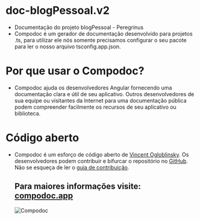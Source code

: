 # doc-blogPessoal.v2
- Documentação do projeto blogPessoal - Peregrinus
- Compodoc é um gerador de documentação desenvolvido para projetos .ts, para utilizar ele nós somente precisamos configurar o seu pacote para ler o nosso arquivo tsconfig.app.json.

# Por que usar o Compodoc?
- Compodoc ajuda os desenvolvedores Angular fornecendo uma documentação clara e útil de seu aplicativo.
  Outros desenvolvedores de sua equipe ou visitantes da Internet para uma documentação pública podem compreender facilmente os recursos de seu aplicativo ou biblioteca.
# Código aberto
- Compodoc é um esforço de código aberto de [Vincent Ogloblinsky](https://www.vincentogloblinsky.com/).
  Os desenvolvedores podem contribuir e bifurcar o repositório no [GitHub](https://github.com/compodoc/compodoc).
  Não se esqueça de ler o [guia de contribuição](https://github.com/compodoc/compodoc/blob/master/CONTRIBUTING.md).
  
  ## Para maiores informações visite: [compodoc.app](https://compodoc.app/)
  
  ![Compodoc](https://i.imgur.com/AVFYbcy.png)
  
